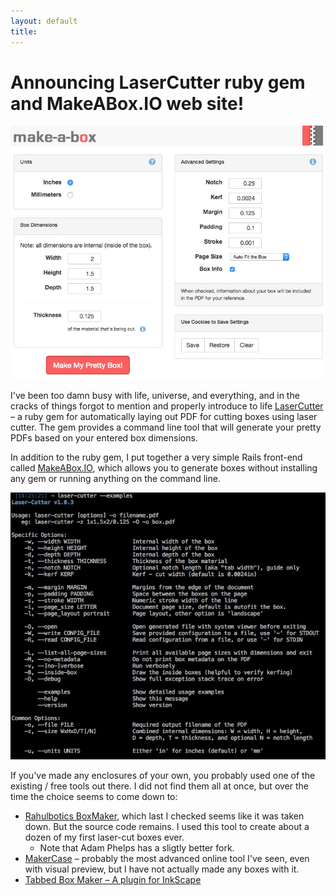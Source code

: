 ```yaml
---
layout: default
title:
---
```


<h1>Announcing LaserCutter ruby gem and MakeABox.IO web site!</h1>

<div class="small">
<a href="/images/makeabox.jpg" data-lightbox="makeabox" data-title="MakeABox.io">
	<img src="/images/makeabox.jpg"/>
</a>
</div>

I've been too damn busy with life, universe, and everything, and in the cracks of things forgot to mention and properly introduce to life [LaserCutter](https://github.com/kigster/laser-cutter) – a ruby gem for automatically laying out PDF for cutting boxes using laser cutter.  The gem provides a command line tool that will generate your pretty PDFs based on your entered box dimensions.

In addition to the ruby gem, I put together a very simple Rails front-end called [MakeABox.IO](http://makeabox.io/), which allows you to generate boxes without installing any gem or running anything on the command line.

<div class="small">
<a href="/images/laser-cutter.jpg" data-lightbox="makeabox" data-title="laser-cutter via the command line">
	<img src="/images/laser-cutter.jpg"/>
</a>
</div>

If you've made any enclosures of your own, you probably used one of the existing / free tools out there. I did not find them all at once, but over the time the choice seems to come down to:

* [Rahulbotics BoxMaker](https://github.com/rahulbot/boxmaker), which last I checked seems like it was taken down.  But the source code remains.  I used this tool to create about a dozen of my first laser-cut boxes ever.
  * Note that Adam Phelps has a sligtly better fork.
* [MakerCase](http://www.makercase.com/) – probably the most advanced online tool I've seen, even with visual preview, but I have not actually made any boxes with it.
* [Tabbed Box Maker – A plugin for InkScape](http://www.keppel.demon.co.uk/111000/111000.html) 


